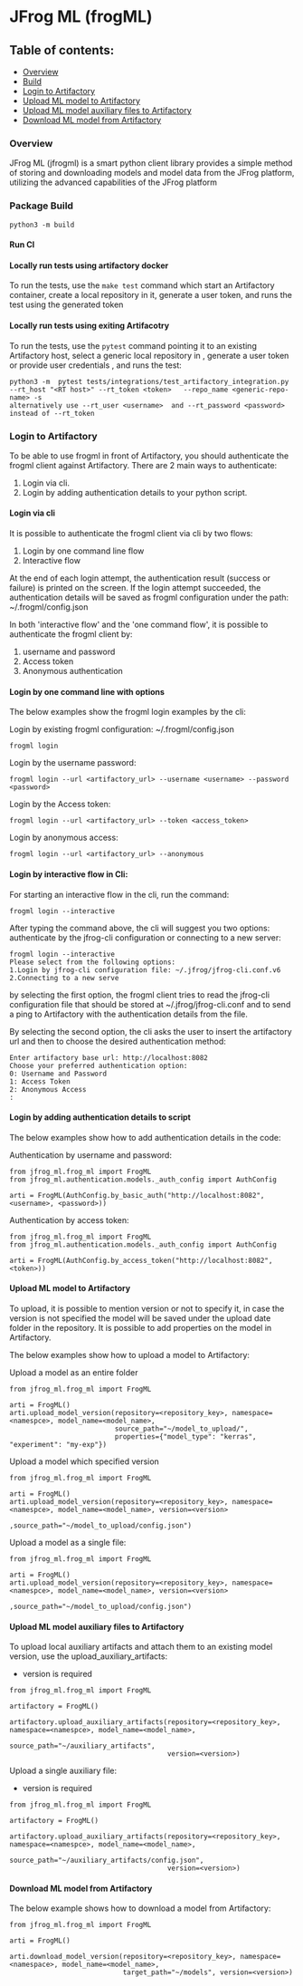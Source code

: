 # JFrog ML (frogML)

## Table of contents:

- [Overview](#Overview)
- [Build](#Build)
- [Login to Artifactory](#Login-to-Artifactory)
- [Upload ML model to Artifactory](#Upload-ML-model-to-Artifactory)
- [Upload ML model auxiliary files to Artifactory](#Upload-ML-model-auxiliary-files-to-Artifactory)
- [Download ML model from Artifactory](#Download-ML-model-from-Artifactory)

### Overview

JFrog ML (jfrogml) is a smart python client library provides a simple method of storing and downloading models and model
data from the JFrog platform, utilizing the advanced capabilities of the JFrog platform

### Package Build

```
python3 -m build
```

#### Run CI

#### Locally run tests using artifactory docker

To run the tests, use the ```make test``` command which start an Artifactory container, create a local repository in
it, generate a user token, and runs the test using the generated token

#### Locally run tests using exiting Artifacotry

To run the tests, use the ```pytest``` command pointing it to an existing Artifactory host, select a generic local
repository in
, generate a user token or provide user credentials , and runs the test:

```
python3 -m  pytest tests/integrations/test_artifactory_integration.py  --rt_host "<RT host>" --rt_token <token>   --repo_name <generic-repo-name> -s
alternatively use --rt_user <username>  and --rt_password <password> instead of --rt_token
```

### Login to Artifactory

To be able to use frogml in front of Artifactory, you should authenticate the frogml client against Artifactory.
There are 2 main ways to authenticate:

1. Login via cli.
2. Login by adding authentication details to your python script.

#### Login via cli

It is possible to authenticate the frogml client via cli by two flows:

1. Login by one command line flow
2. Interactive flow

At the end of each login attempt, the authentication result (success or failure) is printed on the screen.
If the login attempt succeeded, the authentication details will be saved as frogml configuration under the path:
~/.frogml/config.json

In both 'interactive flow' and the 'one command flow', it is possible to authenticate the frogml client by:

1. username and password
2. Access token
3. Anonymous authentication

#### Login by one command line with options

The below examples show the frogml login examples by the cli:

Login by existing frogml configuration: ~/.frogml/config.json

```
frogml login
```

Login by the username password:

```
frogml login --url <artifactory_url> --username <username> --password <password>
```

Login by the Access token:

```
frogml login --url <artifactory_url> --token <access_token> 
```

Login by anonymous access:

```
frogml login --url <artifactory_url> --anonymous
```

#### Login by interactive flow in Cli:

For starting an interactive flow in the cli, run the command:

```
frogml login --interactive
```

After typing the command above, the cli will suggest you two options: authenticate by the jfrog-cli configuration or
connecting to a new server:

```
frogml login --interactive
Please select from the following options:
1.Login by jfrog-cli configuration file: ~/.jfrog/jfrog-cli.conf.v6
2.Connecting to a new serve
```

by selecting the first option, the frogml client tries to read the jfrog-cli configuration file that should be stored at
~/.jfrog/jfrog-cli.conf and to send a ping to Artifactory with the authentication details from the file.

By selecting the second option, the cli asks the user to insert the artifactory url and then to choose the desired
authentication method:

```
Enter artifactory base url: http://localhost:8082
Choose your preferred authentication option:
0: Username and Password
1: Access Token
2: Anonymous Access
:
```

#### Login by adding authentication details to script

The below examples show how to add authentication details in the code:

Authentication by username and password:

```
from jfrog_ml.frog_ml import FrogML
from jfrog_ml.authentication.models._auth_config import AuthConfig

arti = FrogML(AuthConfig.by_basic_auth("http://localhost:8082", <username>, <password>))
```

Authentication by access token:

```
from jfrog_ml.frog_ml import FrogML
from jfrog_ml.authentication.models._auth_config import AuthConfig

arti = FrogML(AuthConfig.by_access_token("http://localhost:8082", <token>))
```

#### Upload ML model to Artifactory

To upload, it is possible to mention version or not to specify it, in case the version is not specified the model will
be saved under the upload date folder in the repository.
It is possible to add properties on the model in Artifactory.

The below examples show how to upload a model to Artifactory:

Upload a model as an entire folder

```
from jfrog_ml.frog_ml import FrogML

arti = FrogML()
arti.upload_model_version(repository=<repository_key>, namespace=<namespce>, model_name=<model_name>,
                          source_path="~/model_to_upload/",
                          properties={"model_type": "kerras", "experiment": "my-exp"})
```

Upload a model which specified version

```
from jfrog_ml.frog_ml import FrogML

arti = FrogML()
arti.upload_model_version(repository=<repository_key>, namespace=<namespce>, model_name=<model_name>, version=<version>
                          ,source_path="~/model_to_upload/config.json")
```

Upload a model as a single file:

```
from jfrog_ml.frog_ml import FrogML

arti = FrogML()
arti.upload_model_version(repository=<repository_key>, namespace=<namespce>, model_name=<model_name>, version=<version>
                          ,source_path="~/model_to_upload/config.json")
```

#### Upload ML model auxiliary files to Artifactory

To upload local auxiliary artifacts and attach them to an existing model version, use the upload_auxiliary_artifacts:

* version is required

```
from jfrog_ml.frog_ml import FrogML

artifactory = FrogML()

artifactory.upload_auxiliary_artifacts(repository=<repository_key>,  namespace=<namespce>, model_name=<model_name>,
                                       source_path="~/auxiliary_artifacts",
                                       version=<version>)
```

Upload a single auxiliary file:

* version is required

```
from jfrog_ml.frog_ml import FrogML

artifactory = FrogML()

artifactory.upload_auxiliary_artifacts(repository=<repository_key>, namespace=<namespce>, model_name=<model_name>,
                                       source_path="~/auxiliary_artifacts/config.json",
                                       version=<version>)
```

#### Download ML model from Artifactory

The below example shows how to download a model from Artifactory:

```
from jfrog_ml.frog_ml import FrogML

arti = FrogML()

arti.download_model_version(repository=<repository_key>, namespace=<namespace>, model_name=<model_name>,
                            target_path="~/models", version=<version>)
```
